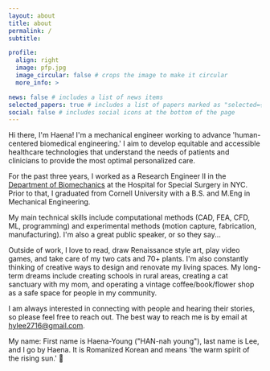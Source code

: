 ```yaml
---
layout: about
title: about
permalink: /
subtitle:

profile:
  align: right
  image: pfp.jpg
  image_circular: false # crops the image to make it circular
  more_info: >

news: false # includes a list of news items
selected_papers: true # includes a list of papers marked as "selected={true}"
social: false # includes social icons at the bottom of the page
---
```

Hi there, I'm Haena! I'm a mechanical engineer working to advance 'human-centered biomedical engineering.' I aim to develop equitable and accessible healthcare technologies that understand the needs of patients and clinicians to provide the most optimal personalized care.

For the past three years, I worked as a Research Engineer II in the <a href='https://www.hss.edu/biomechanics-research-staff.asp'>Department of Biomechanics</a> at the Hospital for Special Surgery in NYC. Prior to that, I graduated from Cornell University with a B.S. and M.Eng in Mechanical Engineering.

My main technical skills include computational methods (CAD, FEA, CFD, ML, programming) and experimental methods (motion capture, fabrication, manufacturing). I'm also a great public speaker, or so they say...

Outside of work, I love to read, draw Renaissance style art, play video games, and take care of my two cats and 70+ plants. I'm also constantly thinking of creative ways to design and renovate my living spaces. My long-term dreams include creating schools in rural areas, creating a cat sanctuary with my mom, and operating a vintage coffee/book/flower shop as a safe space for people in my community.

I am always interested in connecting with people and hearing their stories, so please feel free to reach out. The best way to reach me is by email at <a href="mailto:hylee2716@gmail.com">hylee2716@gmail.com</a>.

My name: First name is Haena-Young ("HAN-nah young"), last name is Lee, and I go by Haena. It is Romanized Korean and means 'the warm spirit of the rising sun.' 🌅
